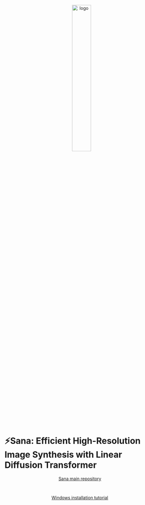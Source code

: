 <p align="center" style="border-radius: 10px">
  <img src="asset/logo.png" width="35%" alt="logo"/>
</p>

# ⚡️Sana: Efficient High-Resolution Image Synthesis with Linear Diffusion Transformer

<div align="center">
  <a href="https://github.com/NVlabs/Sana">Sana main repository</a> &ensp;
</div>
<p>&nbsp;</p>
<p align="center" border-raduis="10px">
  <a href="https://youtu.be/JORL_67HzJI">Windows installation tutorial</a> &ensp;
</p>
